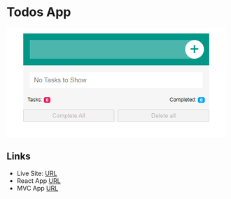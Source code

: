 # Todos App

![](screenshot.png)


## Links

- Live Site: [URL](https://youthful-pasteur-84ec3e.netlify.app)
- React App [URL](https://github.com/Mhmd-Tarek-Mhmd/Todos-App)
- MVC App [URL](https://github.com/Mhmd-Tarek-Mhmd/Todos-App/tree/mvc-app)
